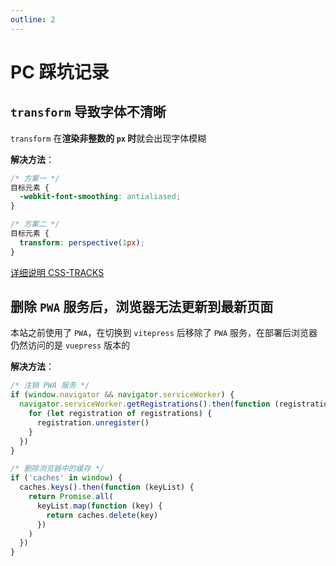 ```yaml
---
outline: 2
---
```


# PC 踩坑记录

## `transform` 导致字体不清晰

`transform` 在**渲染非整数的 `px` 时**就会出现字体模糊

**解决方法**：

```css
/* 方案一 */
目标元素 {
  -webkit-font-smoothing: antialiased;
}

/* 方案二 */
目标元素 {
  transform: perspective(1px);
}
```

[详细说明 CSS-TRACKS](https://css-tricks.com/forums/topic/transforms-cause-font-smoothing-weirdness-in-webkit/)

## 删除 `PWA` 服务后，浏览器无法更新到最新页面

本站之前使用了 `PWA`，在切换到 `vitepress` 后移除了 `PWA` 服务，在部署后浏览器仍然访问的是 `vuepress` 版本的

**解决方法**：

```js
/* 注销 PWA 服务 */
if (window.navigator && navigator.serviceWorker) {
  navigator.serviceWorker.getRegistrations().then(function (registrations) {
    for (let registration of registrations) {
      registration.unregister()
    }
  })
}

/* 删除浏览器中的缓存 */
if ('caches' in window) {
  caches.keys().then(function (keyList) {
    return Promise.all(
      keyList.map(function (key) {
        return caches.delete(key)
      })
    )
  })
}
```
